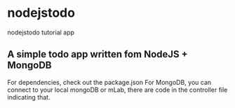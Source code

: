 # nodejstodo
nodejstodo tutorial app
## A simple todo app written fom NodeJS + MongoDB
For dependencies, check out the package.json 
For MongoDB, you can connect to your local mongoDB or mLab, there are code in the controller file indicating that.
